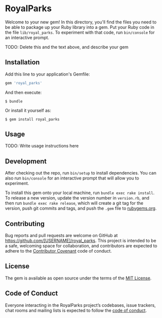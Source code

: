 # RoyalParks

Welcome to your new gem! In this directory, you'll find the files you need to be able to package up your Ruby library into a gem. Put your Ruby code in the file `lib/royal_parks`. To experiment with that code, run `bin/console` for an interactive prompt.

TODO: Delete this and the text above, and describe your gem

## Installation

Add this line to your application's Gemfile:

```ruby
gem 'royal_parks'
```

And then execute:

    $ bundle

Or install it yourself as:

    $ gem install royal_parks

## Usage

TODO: Write usage instructions here

## Development

After checking out the repo, run `bin/setup` to install dependencies. You can also run `bin/console` for an interactive prompt that will allow you to experiment.

To install this gem onto your local machine, run `bundle exec rake install`. To release a new version, update the version number in `version.rb`, and then run `bundle exec rake release`, which will create a git tag for the version, push git commits and tags, and push the `.gem` file to [rubygems.org](https://rubygems.org).

## Contributing

Bug reports and pull requests are welcome on GitHub at https://github.com/[USERNAME]/royal_parks. This project is intended to be a safe, welcoming space for collaboration, and contributors are expected to adhere to the [Contributor Covenant](http://contributor-covenant.org) code of conduct.

## License

The gem is available as open source under the terms of the [MIT License](https://opensource.org/licenses/MIT).

## Code of Conduct

Everyone interacting in the RoyalParks project’s codebases, issue trackers, chat rooms and mailing lists is expected to follow the [code of conduct](https://github.com/[USERNAME]/royal_parks/blob/master/CODE_OF_CONDUCT.md).
